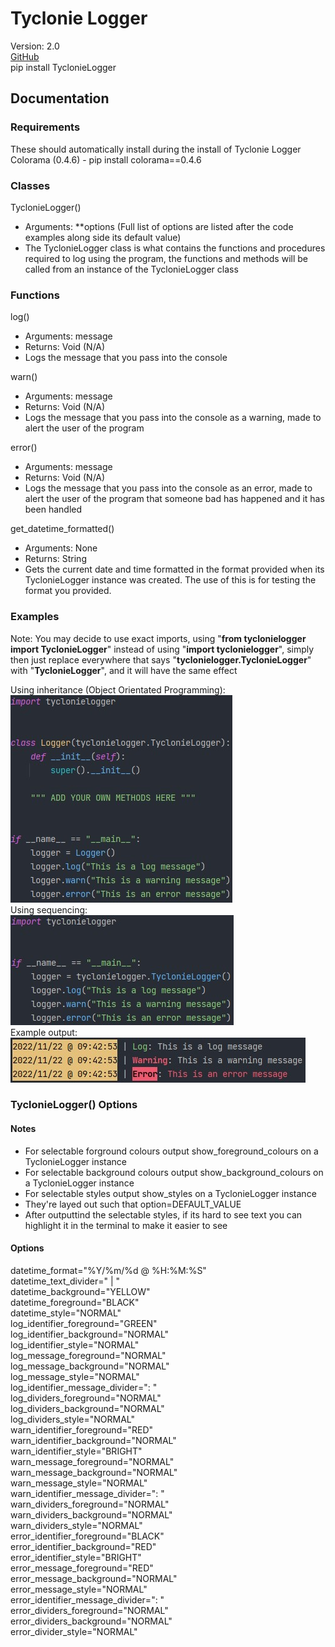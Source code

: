 # Tyclonie Logger

Version: 2.0
<br>
[GitHub](https://github.com/Tyclonie/Tyclonie-Logger)
<br>
pip install TyclonieLogger

## Documentation

### Requirements
These should automatically install during the install of Tyclonie Logger
<br>
Colorama (0.4.6) - pip install colorama==0.4.6

### Classes
TyclonieLogger()
- Arguments: **options
(Full list of options are listed after the code examples along side its default 
value)
- The TyclonieLogger class is what contains the functions and procedures required 
to log using the program, the functions and methods will be called from an
instance of the TyclonieLogger class

### Functions
log()
- Arguments: message
- Returns: Void (N/A)
- Logs the message that you pass into the console

warn()
- Arguments: message
- Returns: Void (N/A)
- Logs the message that you pass into the console as a warning, made to alert
the user of the program

error()
- Arguments: message
- Returns: Void (N/A)
- Logs the message that you pass into the console as an error, made to alert
the user of the program that someone bad has happened and it has been handled

get_datetime_formatted()
- Arguments: None
- Returns: String
- Gets the current date and time formatted in the format provided when its
TyclonieLogger instance was created. The use of this is for testing the format
you provided.

### Examples

Note: You may decide to use exact imports, using "**from tyclonielogger import 
TyclonieLogger**" instead of using "**import tyclonielogger**", simply then just
replace everywhere that says "**tyclonielogger.TyclonieLogger**" with 
"**TyclonieLogger**", and it will have the same effect

Using inheritance (Object Orientated Programming):
<br>
![](https://raw.githubusercontent.com/Tyclonie/Tyclonie-Logger/main/examples/inheritance_example.jpg)
<br>
Using sequencing:
<br>
![](https://raw.githubusercontent.com/Tyclonie/Tyclonie-Logger/main/examples/sequence_example.jpg)
<br>
Example output:
<br>
![](https://raw.githubusercontent.com/Tyclonie/Tyclonie-Logger/main/examples/output_example.jpg)

### TyclonieLogger() Options

#### Notes
- For selectable forground colours output show_foreground_colours on a 
TyclonieLogger instance
- For selectable background colours output show_background_colours on a
TyclonieLogger instance
- For selectable styles output show_styles on a TyclonieLogger instance
- They're layed out such that option=DEFAULT_VALUE
- After outputtind the selectable styles, if its hard to see text
you can highlight it in the terminal to make it easier to see

#### Options
datetime_format="%Y/%m/%d @ %H:%M:%S"
<br>
datetime_text_divider=" | "
<br>
datetime_background="YELLOW"
<br>
datetime_foreground="BLACK"
<br>
datetime_style="NORMAL"
<br>
log_identifier_foreground="GREEN"
<br>
log_identifier_background="NORMAL"
<br>
log_identifier_style="NORMAL"
<br>
log_message_foreground="NORMAL"
<br>
log_message_background="NORMAL"
<br>
log_message_style="NORMAL"
<br>
log_identifier_message_divider=": "
<br>
log_dividers_foreground="NORMAL"
<br>
log_dividers_background="NORMAL"
<br>
log_dividers_style="NORMAL"
<br>
warn_identifier_foreground="RED"
<br>
warn_identifier_background="NORMAL"
<br>
warn_identifier_style="BRIGHT"
<br>
warn_message_foreground="NORMAL"
<br>
warn_message_background="NORMAL"
<br>
warn_message_style="NORMAL"
<br>
warn_identifier_message_divider=": "
<br>
warn_dividers_foreground="NORMAL"
<br>
warn_dividers_background="NORMAL"
<br>
warn_dividers_style="NORMAL"
<br>
error_identifier_foreground="BLACK"
<br>
error_identifier_background="RED"
<br>
error_identifier_style="BRIGHT"
<br>
error_message_foreground="RED"
<br>
error_message_background="NORMAL"
<br>
error_message_style="NORMAL"
<br>
error_identifier_message_divider=": "
<br>
error_dividers_foreground="NORMAL"
<br>
error_dividers_background="NORMAL"
<br>
error_divider_style="NORMAL"
